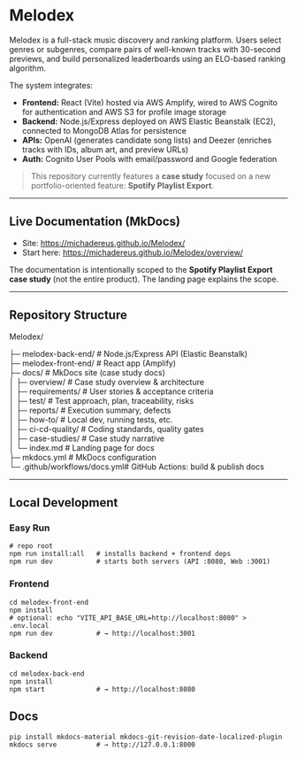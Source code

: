 # Melodex

Melodex is a full-stack music discovery and ranking platform. Users select genres or subgenres, compare pairs of well-known tracks with 30-second previews, and build personalized leaderboards using an ELO-based ranking algorithm.

The system integrates:

- **Frontend:** React (Vite) hosted via AWS Amplify, wired to AWS Cognito for authentication and AWS S3 for profile image storage  
- **Backend:** Node.js/Express deployed on AWS Elastic Beanstalk (EC2), connected to MongoDB Atlas for persistence  
- **APIs:** OpenAI (generates candidate song lists) and Deezer (enriches tracks with IDs, album art, and preview URLs)  
- **Auth:** Cognito User Pools with email/password and Google federation  

> This repository currently features a **case study** focused on a new portfolio-oriented feature: **Spotify Playlist Export**.

---

## Live Documentation (MkDocs)

- Site: https://michadereus.github.io/Melodex/  
- Start here: https://michadereus.github.io/Melodex/overview/  

The documentation is intentionally scoped to the **Spotify Playlist Export case study** (not the entire product). The landing page explains the scope.

---

## Repository Structure

Melodex/

├─ melodex-back-end/ # Node.js/Express API (Elastic Beanstalk)  
├─ melodex-front-end/ # React app (Amplify)  
├─ docs/ # MkDocs site (case study docs)  
│ ├─ overview/ # Case study overview & architecture  
│ ├─ requirements/ # User stories & acceptance criteria  
│ ├─ test/ # Test approach, plan, traceability, risks  
│ ├─ reports/ # Execution summary, defects  
│ ├─ how-to/ # Local dev, running tests, etc.  
│ ├─ ci-cd-quality/ # Coding standards, quality gates  
│ ├─ case-studies/ # Case study narrative  
│ └─ index.md # Landing page for docs  
├─ mkdocs.yml # MkDocs configuration  
└─ .github/workflows/docs.yml# GitHub Actions: build & publish docs  

---

## Local Development

### Easy Run
    # repo root
    npm run install:all   # installs backend + frontend deps
    npm run dev           # starts both servers (API :8080, Web :3001)

### Frontend
    cd melodex-front-end
    npm install
    # optional: echo "VITE_API_BASE_URL=http://localhost:8080" > .env.local
    npm run dev           # → http://localhost:3001

### Backend
    cd melodex-back-end
    npm install
    npm start             # → http://localhost:8080

## Docs
    pip install mkdocs-material mkdocs-git-revision-date-localized-plugin
    mkdocs serve          # → http://127.0.0.1:8000
